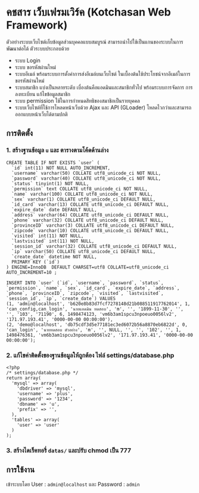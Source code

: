 # คชสาร เว็บเฟรมเวิร์ค (Kotchasan Web Framework)
ตัวอย่างระบบเว็บไซต์เก็บข้อมูลส่วนบุคคลแบบสมบูรณ์ สามารถนำไปใช้เป็นแกนของระบบในการพัฒนาต่อได้ ตัวระบบประกอบด้วย
* ระบบ Login
* ระบบ ขอรหัสผ่านใหม่
* ระบบอีเมล์ พร้อมระบบการตั้งค่าการส่งอีเมล์บนเว็บไซต์ ในเบื้องต้นใช้ประโยชน์จากอีเมล์ในการขอรหัสผ่านใหม่
* ระบบสมาชิก แบ่งเป็นหลายระดับ เบื่องต้นคือแอดมินและสมาชิกทั่วไป พร้อมระบบการจัดการ การลงทะเบียน แก้ไขข้อมูลสมาชิก
* ระบบ permission ใช้ในการกำหนดสิทธิของสมาชิกเป็นรายบุคคล
* ระบบเว็บไซต์ที่ใช้การโหลดหน้าเว็บด้วย Ajax และ API (GLoader) โหลดไวกว่าและสามารถออกแบบหน้าเว็บได้ตามปกติ

## การติดตั้ง
### 1. สร้างฐานข้อมูล ```u``` และ ตารางตามโค้ดด้านล่าง

```
CREATE TABLE IF NOT EXISTS `user` (
  `id` int(11) NOT NULL AUTO_INCREMENT,
  `username` varchar(50) COLLATE utf8_unicode_ci NOT NULL,
  `password` varchar(40) COLLATE utf8_unicode_ci NOT NULL,
  `status` tinyint(1) NOT NULL,
  `permission` text COLLATE utf8_unicode_ci NOT NULL,
  `name` varchar(100) COLLATE utf8_unicode_ci NOT NULL,
  `sex` varchar(1) COLLATE utf8_unicode_ci DEFAULT NULL,
  `id_card` varchar(13) COLLATE utf8_unicode_ci DEFAULT NULL,
  `expire_date` date DEFAULT NULL,
  `address` varchar(64) COLLATE utf8_unicode_ci DEFAULT NULL,
  `phone` varchar(32) COLLATE utf8_unicode_ci DEFAULT NULL,
  `provinceID` varchar(3) COLLATE utf8_unicode_ci DEFAULT NULL,
  `zipcode` varchar(10) COLLATE utf8_unicode_ci DEFAULT NULL,
  `visited` int(11) NOT NULL,
  `lastvisited` int(11) NOT NULL,
  `session_id` varchar(32) COLLATE utf8_unicode_ci DEFAULT NULL,
  `ip` varchar(50) COLLATE utf8_unicode_ci DEFAULT NULL,
  `create_date` datetime NOT NULL,
  PRIMARY KEY (`id`)
) ENGINE=InnoDB  DEFAULT CHARSET=utf8 COLLATE=utf8_unicode_ci AUTO_INCREMENT=10 ;

INSERT INTO `user` (`id`, `username`, `password`, `status`, `permission`, `name`, `sex`, `id_card`, `expire_date`, `address`, `phone`, `provinceID`, `zipcode`, `visited`, `lastvisited`, `session_id`, `ip`, `create_date`) VALUES
(1, 'admin@localhost', 'b620e8b83d7fcf7278148d21b088511917762014', 1, 'can_config,can_login', 'นายแอดมิน ทดสอบ', 'm', '', '1899-11-30', '', '', '103', '71190', 6, 1498474123, 'vm6b3am1spcu3npoeuo0056lv2', '171.97.193.41', '0000-00-00 00:00:00'),
(2, 'demo@localhost', 'db75cdf3d5e77181ec3ed6072b56a8870eb6822d', 0, 'can_login', 'นายทดสอบ ตัวอย่าง', 'm', '', NULL, '', '', '102', '', 1, 1498476361, 'vm6b3am1spcu3npoeuo0056lv2', '171.97.193.41', '0000-00-00 00:00:00');

```

### 2. แก้ไขค่าติดตั้งของฐานข้อมูลให้ถูกต้อง ไฟล์ settings/database.php

```
<?php
/* settings/database.php */
return array(
  'mysql' => array(
    'dbdriver' => 'mysql',
    'username' => 'plus',
    'password' => '1234',
    'dbname' => 'u',
    'prefix' => '',
  ),
  'tables' => array(
    'user' => 'user'
  )
);
```

### 3. สร้างไดเร็คทอรี่ ```datas/``` และปรับ chmod เป็น 777

## การใช้งาน
เข้าระบบโดย User : ```admin@localhost``` และ Password : ```admin```